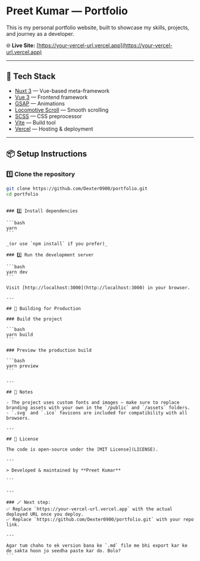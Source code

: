 # Preet Kumar — Portfolio

This is my personal portfolio website, built to showcase my skills, projects, and journey as a developer.

🌐 **Live Site:** [https://your-vercel-url.vercel.app](https://your-vercel-url.vercel.app)

---

## 🚀 Tech Stack

- [Nuxt 3](https://nuxt.com/) — Vue-based meta-framework
- [Vue 3](https://vuejs.org/) — Frontend framework
- [GSAP](https://greensock.com/gsap/) — Animations
- [Locomotive Scroll](https://locomotivemtl.github.io/locomotive-scroll/) — Smooth scrolling
- [SCSS](https://sass-lang.com/) — CSS preprocessor
- [Vite](https://vitejs.dev/) — Build tool
- [Vercel](https://vercel.com/) — Hosting & deployment

---

## 📦 Setup Instructions

### 1️⃣ Clone the repository

```bash
git clone https://github.com/Dexter0900/portfolio.git
cd portfolio
```

````

### 2️⃣ Install dependencies

```bash
yarn
```

_(or use `npm install` if you prefer)_

### 3️⃣ Run the development server

```bash
yarn dev
```

Visit [http://localhost:3000](http://localhost:3000) in your browser.

---

## 🔧 Building for Production

### Build the project

```bash
yarn build
```

### Preview the production build

```bash
yarn preview
```

---

## 📝 Notes

- The project uses custom fonts and images — make sure to replace branding assets with your own in the `/public` and `/assets` folders.
- `.svg` and `.ico` favicons are included for compatibility with all browsers.

---

## 📄 License

The code is open-source under the [MIT License](LICENSE).

---

> Developed & maintained by **Preet Kumar**

```

---

### 🪄 Next step:
✅ Replace `https://your-vercel-url.vercel.app` with the actual deployed URL once you deploy.
✅ Replace `https://github.com/Dexter0900/portfolio.git` with your repo link.

---

Agar tum chaho to ek version bana ke `.md` file me bhi export kar ke de sakta hoon jo seedha paste kar do. Bolo?
```
````
